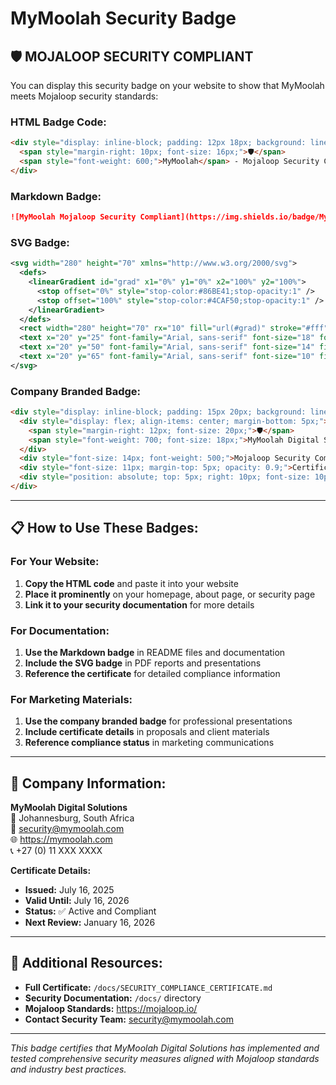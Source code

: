 # MyMoolah Security Badge

## 🛡️ MOJALOOP SECURITY COMPLIANT

You can display this security badge on your website to show that MyMoolah meets Mojaloop security standards:

### **HTML Badge Code:**
```html
<div style="display: inline-block; padding: 12px 18px; background: linear-gradient(135deg, #86BE41 0%, #4CAF50 100%); color: white; border-radius: 10px; font-family: 'Segoe UI', Arial, sans-serif; font-size: 14px; font-weight: bold; box-shadow: 0 3px 6px rgba(0,0,0,0.2); border: 2px solid #fff;">
  <span style="margin-right: 10px; font-size: 16px;">🛡️</span>
  <span style="font-weight: 600;">MyMoolah</span> - Mojaloop Security Compliant
</div>
```

### **Markdown Badge:**
```markdown
![MyMoolah Mojaloop Security Compliant](https://img.shields.io/badge/MyMoolah-Mojaloop%20Security%20Compliant-brightgreen?style=for-the-badge&logo=shield&labelColor=86BE41)
```

### **SVG Badge:**
```svg
<svg width="280" height="70" xmlns="http://www.w3.org/2000/svg">
  <defs>
    <linearGradient id="grad" x1="0%" y1="0%" x2="100%" y2="100%">
      <stop offset="0%" style="stop-color:#86BE41;stop-opacity:1" />
      <stop offset="100%" style="stop-color:#4CAF50;stop-opacity:1" />
    </linearGradient>
  </defs>
  <rect width="280" height="70" rx="10" fill="url(#grad)" stroke="#fff" stroke-width="2"/>
  <text x="20" y="25" font-family="Arial, sans-serif" font-size="18" font-weight="bold" fill="white">🛡️ MyMoolah</text>
  <text x="20" y="50" font-family="Arial, sans-serif" font-size="14" fill="white">Mojaloop Security Compliant</text>
  <text x="20" y="65" font-family="Arial, sans-serif" font-size="10" fill="white">Certificate ID: MM-SEC-2025-001</text>
</svg>
```

### **Company Branded Badge:**
```html
<div style="display: inline-block; padding: 15px 20px; background: linear-gradient(135deg, #86BE41 0%, #4CAF50 100%); color: white; border-radius: 12px; font-family: 'Segoe UI', Arial, sans-serif; font-size: 16px; font-weight: bold; box-shadow: 0 4px 8px rgba(0,0,0,0.3); border: 3px solid #fff; position: relative;">
  <div style="display: flex; align-items: center; margin-bottom: 5px;">
    <span style="margin-right: 12px; font-size: 20px;">🛡️</span>
    <span style="font-weight: 700; font-size: 18px;">MyMoolah Digital Solutions</span>
  </div>
  <div style="font-size: 14px; font-weight: 500;">Mojaloop Security Compliant</div>
  <div style="font-size: 11px; margin-top: 5px; opacity: 0.9;">Certificate ID: MM-SEC-2025-001</div>
  <div style="position: absolute; top: 5px; right: 10px; font-size: 10px; opacity: 0.7;">✓ Verified</div>
</div>
```

---

## 📋 **How to Use These Badges:**

### **For Your Website:**
1. **Copy the HTML code** and paste it into your website
2. **Place it prominently** on your homepage, about page, or security page
3. **Link it to your security documentation** for more details

### **For Documentation:**
1. **Use the Markdown badge** in README files and documentation
2. **Include the SVG badge** in PDF reports and presentations
3. **Reference the certificate** for detailed compliance information

### **For Marketing Materials:**
1. **Use the company branded badge** for professional presentations
2. **Include certificate details** in proposals and client materials
3. **Reference compliance status** in marketing communications

---

## 🏢 **Company Information:**

**MyMoolah Digital Solutions**  
📍 Johannesburg, South Africa  
📧 security@mymoolah.com  
🌐 https://mymoolah.com  
📞 +27 (0) 11 XXX XXXX  

**Certificate Details:**  
- **Issued:** July 16, 2025  
- **Valid Until:** July 16, 2026  
- **Status:** ✅ Active and Compliant  
- **Next Review:** January 16, 2026  

---

## 🔗 **Additional Resources:**

- **Full Certificate:** `/docs/SECURITY_COMPLIANCE_CERTIFICATE.md`
- **Security Documentation:** `/docs/` directory
- **Mojaloop Standards:** https://mojaloop.io/
- **Contact Security Team:** security@mymoolah.com

---

*This badge certifies that MyMoolah Digital Solutions has implemented and tested comprehensive security measures aligned with Mojaloop standards and industry best practices.* 
